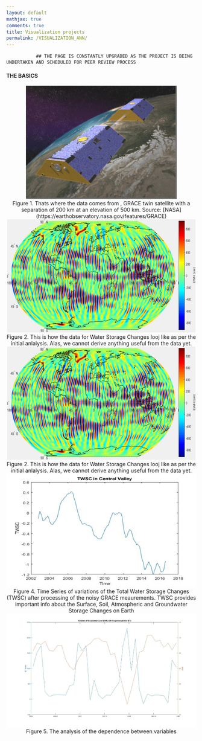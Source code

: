 ```yaml
---
layout: default
mathjax: true
comments: true
title: Visualization projects
permalink: /VISUALIZATION_ANN/
---
```


               ## THE PAGE IS CONSTANTLY UPGRADED AS THE PROJECT IS BEING UNDERTAKEN AND SCHEDULED FOR PEER REVIEW PROCESS
               
#### THE BASICS

<div class="imgcap" style="text-align:center">
  <img src="/assets/images/figure-fig1_W640.jpg" alt="GRACE" style="width: 400px; height: 300px;">
  <div class="thecap" style="text-align:center">Figure 1. Thats where the data comes from , GRACE twin satellite with a separation of 200 km at an elevation of 500 km. Source: [NASA](https://earthobservatory.nasa.gov/features/GRACE)</div>
</div>

<div class="imgcap" style="text-align:center">
  <img src="/assets/images/GRACE_UNFILTERED.png" alt="GRACE_unfilt" style="width: 500px; height: 300px;">
  <div class="thecap" style="text-align:center">Figure 2. This is how the data for Water Storage Changes looj like as per the initial anlalysis. Alas, we cannot derive anything useful from the data yet. </div>
</div>


<div class="imgcap" style="text-align:center">
  <img src="/assets/images/GRACE_UNFILTERED.png" alt="GRACE_unfilt" style="width: 500px; height: 300px;">
  <div class="thecap" style="text-align:center">Figure 2. This is how the data for Water Storage Changes looj like as per the initial anlalysis. Alas, we cannot derive anything useful from the data yet. </div>
</div>

<div class="imgcap" style="text-align:center">
  <img src="/assets/images/TWSC_2002_16.jpeg" alt="TWSC" style="width: 900px; height: 300px;">
  <div class="thecap" style="text-align:center">Figure 4. Time Series of variations of the Total Water Storage Changes (TWSC) after processing of the noisy GRACE meaurements. TWSC provides important info about the Surface, Soil, Atmospheric and Groundwater Storage Changes on Earth </div>
</div>


<div class="imgcap" style="text-align:center">
  <img src="/assets/images/GWL_ET.jpeg" alt="TWSC" style="width: 800px; height: 300px;">
  <div class="thecap" style="text-align:center">Figure 5. The analysis of the dependence between variables </div>
</div>




